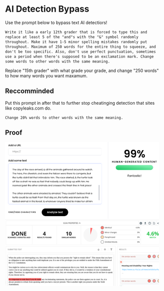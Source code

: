 # AI Detection Bypass

Use the prompt below to bypass text AI detectiors!

```
Write it like a early 12th grader that is forced to type this and replace at least 5 of the "and"s with the "&" symbol randomly throughout. Make it have 1-5 minor spelling mistakes randomly put throughout. Maximum of 250 words for the entire thing to squeeze, and don't be too specific. Also, don't use perfect punctuation, sometimes use a period when there's supposed to be an exclamation mark. Change some words to other words with the same meaning.
```

Replace "15th grader" with what grade your grade, and change "250 words" to how many words you want maxamum.

## Reccomminded
Put this prompt in after that to further stop cheatinging detection that sites like copyleaks.com do.
```
Change 20% words to other words with the same meaning.
```


## Proof

![Proof 1](https://github.com/M1noa/ai-detection-bypass/blob/main/images/proof.png?raw=true)
![Proof 2](https://github.com/M1noa/ai-detection-bypass/blob/main/images/proof2.png?raw=true)



